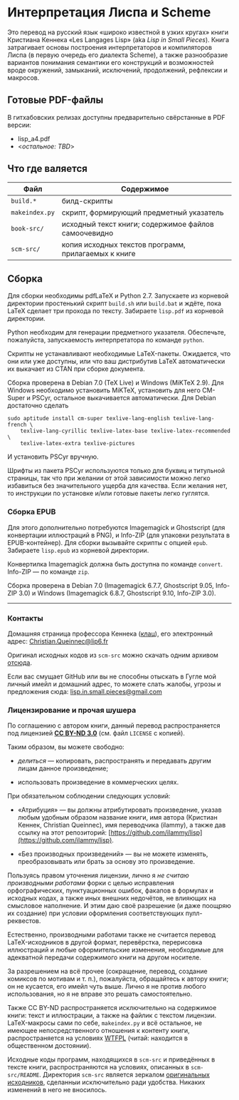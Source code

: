 Интерпретация Лиспа и Scheme
============================

Это перевод на русский язык «широко известной в узких кругах» книги Кристиана Кеннека «Les Langages Lisp» (aka _Lisp in Small Pieces_). Книга затрагивает основы построения интерпретаторов и компиляторов Лиспа (в первую очередь его диалекта Scheme), а также разнообразие вариантов понимания семантики его конструкций и возможностей вроде окружений, замыканий, исключений, продолжений, рефлексии и макросов.


Готовые PDF-файлы
-----------------

В гитхабовских релизах доступны предварительно свёрстанные в PDF версии:
  * lisp_a4.pdf
  * <_остальное: TBD_>


Что где валяется
----------------

| Файл           | Содержимое                                           |
|----------------|------------------------------------------------------|
| `build.*`      | билд-скрипты                                         |
| `makeindex.py` | скрипт, формирующий предметный указатель             |
| `book-src/`    | исходный текст книги; содержимое файлов самоочевидно |
| `scm-src/`     | копия исходных текстов программ, прилагаемых к книге |


Сборка
------

Для сборки необходимы pdfLaTeX и Python 2.7. Запускаете из корневой директории простенький скрипт `build.sh` или `build.bat` и ждёте, пока LaTeX сделает три прохода по тексту. Забираете `lisp.pdf` из корневой директории.

Python необходим для генерации предметного указателя. Обеспечьте, пожалуйста, запускаемость интерпретатора по команде `python`.

Скрипты не устанавливают необходимые LaTeX-пакеты. Ожидается, что они или уже доступны, или что ваш дистрибутив LaTeX автоматически их выкачает из CTAN при сборке документа.

Сборка проверена в Debian 7.0 (TeX Live) и Windows (MiKTeX 2.9). Для Windows необходимо установить MiKTeX, установить для него CM-Super и PSCyr, остальное выкачивается автоматически. Для Debian достаточно сделать

    sudo aptitude install cm-super texlive-lang-english texlive-lang-french \
        texlive-lang-cyrillic texlive-latex-base texlive-latex-recommended  \
        texlive-latex-extra texlive-pictures

И установить PSCyr вручную.

Шрифты из пакета PSCyr используются только для буквиц и титульной страницы, так что при желании от этой зависимости можно легко избавиться без значительного ущерба для качества. Если желания нет, то инструкции по установке и/или готовые пакеты легко гуглятся.

### Сборка EPUB

Для этого дополнительно потребуются Imagemagick и Ghostscript (для конвертации иллюстраций в PNG), и Info-ZIP (для упаковки результата в EPUB-контейнер). Для сборки вызывайте скрипты с опцией `epub`. Забираете `lisp.epub` из корневой директории.

Конвертилка Imagemagick должна быть доступна по команде `convert`. Info-ZIP — по команде `zip`.

Сборка проверена в Debian 7.0 (Imagemagick 6.7.7, Ghostscript 9.05, Info-ZIP 3.0) и Windows (Imagemagick 6.8.7, Ghostscript 9.10, Info-ZIP 3.0).


----


### Контакты

Домашняя страница профессора Кеннека ([клац](http://pagesperso-systeme.lip6.fr/Christian.Queinnec/WWW/Queinnec.html)), его электронный адрес: [Christian.Queinnec@lip6.fr](mailto:Christian.Queinnec@lip6.fr)

Оригинал исходных кодов из `scm-src` можно скачать одним архивом [отсюда](http://pagesperso-systeme.lip6.fr/Christian.Queinnec/Books/LiSP-2ndEdition-2006Dec11.tgz).

Если вас смущает GitHub или вы не способны отыскать в Гугле мой личный имейл и домашний адрес, то можете слать жалобы, угрозы и предложения сюда: [lisp.in.small.pieces@gmail.com](mailto:lisp.in.small.pieces@gmail.com)


### Лицензирование и прочая шушера

По соглашению с автором книги, данный перевод распространяется под лицензией [**CC BY-ND 3.0**](http://creativecommons.org/licenses/by-nd/3.0) (см. файл `LICENSE` с копией).

Таким образом, вы можете свободно:

  * *делиться* — копировать, распространять и передавать другим лицам данное произведение;

  * использовать произведение в коммерческих целях.

При обязательном соблюдении следующих условий:

  * «Атрибуция» — вы должны атрибутировать произведение, указав любым удобным образом название книги, имя автора (Кристиан Кеннек, Christian Queinnec), имя переводчика (ilammy), а также дав ссылку на этот репозиторий: [https://github.com/ilammy/lisp](https://github.com/ilammy/lisp).

  * «Без производных произведений» — вы не можете изменять, преобразовывать или брать за основу это произведение.

Пользуясь правом уточнения лицензии, лично я *не считаю производными работами* форки с целью исправления орфографических, пунктуационных ошибок, факапов в формулах и исходных кодах, а также иных внешних недочётов, не влияющих на смысловое наполнение. И этим даю своё разрешение (и даже поощряю их создание) при условии оформления соответствующих пулл-реквестов.

Естественно, производными работами также не считается перевод LaTeX-исходников в другой формат, перевёрстка, перерисовка иллюстраций и любые оформительские изменения, необходимые для адекватной передачи содержимого книги на другом носителе.

За разрешением на всё прочее (сокращение, перевод, создание комиксов по мотивам и т. п.), пожалуйста, обращайтесь к автору книги; он не кусается, его имейл чуть выше. Лично я не против любого использования, но я не вправе это решать самостоятельно.

Также CC BY-ND распространяется исключительно на содержимое книги: текст и иллюстрации, а также на файлик с текстом лицензии. LaTeX-макросы сами по себе, `makeindex.py` и всё остальное, не имеющее непосредственного отношения к контенту книги, распространяется на условиях [WTFPL](http://www.wtfpl.net/) (читай: находится в общественном достоянии).

Исходные коды программ, находящихся в `scm-src` и приведённых в тексте книги, распространяются на условиях, описанных в `scm-src/README`. Директория `scm-src` является зеркалом [оригинальных исходников](http://pagesperso-systeme.lip6.fr/Christian.Queinnec/Books/LiSP-2ndEdition-2006Dec11.tgz), сделанныи исключительно ради удобства. Никаких изменений в него не вносилось.
